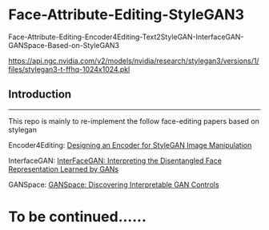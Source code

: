 # Face-Attribute-Editing-StyleGAN3
Face-Attribute-Editing-Encoder4Editing-Text2StyleGAN-InterfaceGAN-GANSpace-Based-on-StyleGAN3

https://api.ngc.nvidia.com/v2/models/nvidia/research/stylegan3/versions/1/files/stylegan3-t-ffhq-1024x1024.pkl

## Introduction
--------------

This repo is mainly to re-implement the follow face-editing papers based on stylegan

Encoder4Editing: [Designing an Encoder for StyleGAN Image Manipulation](https://arxiv.org/abs/2102.02766)

InterfaceGAN: [InterFaceGAN: Interpreting the Disentangled Face Representation Learned by GANs](https://arxiv.org/abs/2005.09635)

GANSpace: [GANSpace: Discovering Interpretable GAN Controls](https://arxiv.org/abs/2004.02546)

# To be continued......

